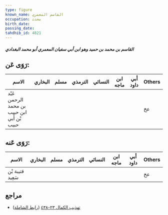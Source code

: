 ```yaml
---
type: figure
known_name: القاسم المعمري
occupation: محدث
birth_date:
passing_date:
tahdhib_id: 4821
---
```

##### القاسم بن محمد بن حميد وهو ابن أبي سفيان المعمري أبو محمد البغدادي

## رَوَى عَن:
| الاسم                                       | البخاري | مسلم | الترمذي | النسائي | ابن ماجه | أبي داود | Others |
| ------------------------------------------- | ------- | ---- | ------- | ------- | -------- | -------- | ------ |
| عَبْد الرحمن بن محمد ابن حبيب بْن أَبي حبيب |         |      |         |         |          |          | عخ     |
## رَوَى عَنه:
| الاسم            | البخاري | مسلم | الترمذي | النسائي | ابن ماجه | أبي داود | Others |
| ---------------- | ------- | ---- | ------- | ------- | -------- | -------- | ------ |
| قتيبة بْن سَعِيد |         |      |         |         |          |          | عخ     |
## مراجع
- [تهذيب الكمال ٢٣-٤٣٨](obsidian://open?vault=Tahdhib-al-Kamal&file=Figures/٤٨٢١-القاسم%20بن%20محمد%20بن%20حميد%20وهو%20ابن%20أبي%20سفيان%20المعمري%20أبو%20محمد%20البغدادي) ([رابط الشاملة](https://shamela.ws/book/3722/12325))